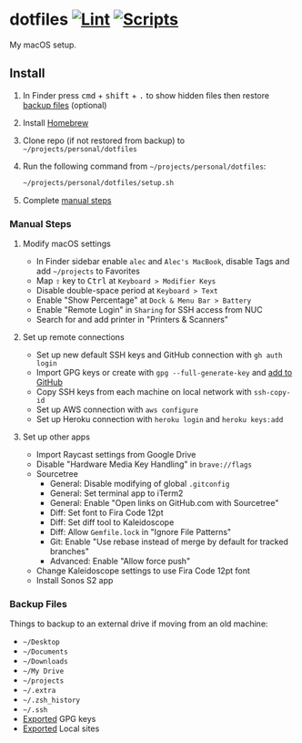 # dotfiles [![Lint](https://github.com/AlecRust/dotfiles/actions/workflows/lint.yml/badge.svg)](https://github.com/AlecRust/dotfiles/actions/workflows/lint.yml) [![Scripts](https://github.com/AlecRust/dotfiles/actions/workflows/scripts.yml/badge.svg)](https://github.com/AlecRust/dotfiles/actions/workflows/scripts.yml)

My macOS setup.

## Install

1. In Finder press <kbd>cmd</kbd> + <kbd>shift</kbd> + <kbd>.</kbd> to show hidden files then restore [backup files](#backup-files) (optional)

2. Install [Homebrew](https://brew.sh/)

3. Clone repo (if not restored from backup) to `~/projects/personal/dotfiles`

4. Run the following command from `~/projects/personal/dotfiles`:

    ```sh
    ~/projects/personal/dotfiles/setup.sh
    ```

5. Complete [manual steps](#manual-steps)

### Manual Steps

1. Modify macOS settings

    - In Finder sidebar enable `alec` and `Alec's MacBook`, disable Tags and add `~/projects` to Favorites
    - Map <kbd>⇪</kbd> key to <kbd>Ctrl</kbd> at `Keyboard > Modifier Keys`
    - Disable double-space period at `Keyboard > Text`
    - Enable "Show Percentage" at `Dock & Menu Bar > Battery`
    - Enable "Remote Login" in `Sharing` for SSH access from NUC
    - Search for and add printer in "Printers & Scanners"

2. Set up remote connections

    - Set up new default SSH keys and GitHub connection with `gh auth login`
    - Import GPG keys or create with `gpg --full-generate-key` and [add to GitHub](https://docs.github.com/en/github/authenticating-to-github/generating-a-new-gpg-key)
    - Copy SSH keys from each machine on local network with `ssh-copy-id`
    - Set up AWS connection with `aws configure`
    - Set up Heroku connection with `heroku login` and `heroku keys:add`

3. Set up other apps

    - Import Raycast settings from Google Drive
    - Disable "Hardware Media Key Handling" in `brave://flags`
    - Sourcetree
        - General: Disable modifying of global `.gitconfig`
        - General: Set terminal app to iTerm2
        - General: Enable "Open links on GitHub.com with Sourcetree"
        - Diff: Set font to Fira Code 12pt
        - Diff: Set diff tool to Kaleidoscope
        - Diff: Allow `Gemfile.lock` in "Ignore File Patterns"
        - Git: Enable "Use rebase instead of merge by default for tracked branches"
        - Advanced: Enable "Allow force push"
    - Change Kaleidoscope settings to use Fira Code 12pt font
    - Install Sonos S2 app

### Backup Files

Things to backup to an external drive if moving from an old machine:

- `~/Desktop`
- `~/Documents`
- `~/Downloads`
- `~/My Drive`
- `~/projects`
- `~/.extra`
- `~/.zsh_history`
- `~/.ssh`
- [Exported](https://gpgtools.tenderapp.com/kb/gpg-keychain-faq/backup-or-transfer-your-keys#backup-single-key) GPG keys
- [Exported](https://localwp.com/help-docs/getting-started/how-to-export-a-wordpress-site-on-local/) Local sites

